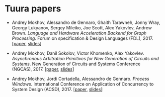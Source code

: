 # Tuura papers

* Andrey Mokhov, Alessandro de Gennaro, Ghaith Tarawneh, Jonny Wray, Georgy Lukyanov, Sergey Mileiko, Joe Scott, Alex Yakovlev, Andrew Brown. _Language and Hardware Acceleration Backend for Graph Processing_. Forum on specification & Design Languages (FDL), 2017.
[[paper](https://github.com/tuura/papers/blob/master/fdl-2017/graphs-on-fpga.pdf),
[slides](https://github.com/tuura/papers/blob/master/fdl-2017/graphs-on-fpga-slides.pdf)]


* Andrey Mokhov, Danil Sokolov, Victor Khomenko, Alex Yakovlev. _Asynchronous Arbitration Primitives for New Generation of Circuits and Systems_. New Generation of Circuits and Systems Conference (NGCAS), 2017.
[[paper](https://github.com/tuura/papers/blob/master/ngcas-2017/arbitration-primitives.pdf),
[slides](https://github.com/tuura/papers/blob/master/ngcas-2017/arbitration-primitives-slides.pdf)]

* Andrey Mokhov, Jordi Cortadella, Alessandro de Gennaro. _Process Windows_. International Conference on Application of Concurrency to System Design (ACSD), 2017.
[[paper](https://github.com/tuura/papers/blob/master/acsd-2017/process-windows.pdf),
[slides](https://github.com/tuura/papers/blob/master/acsd-2017/process-windows-slides.pdf)]
